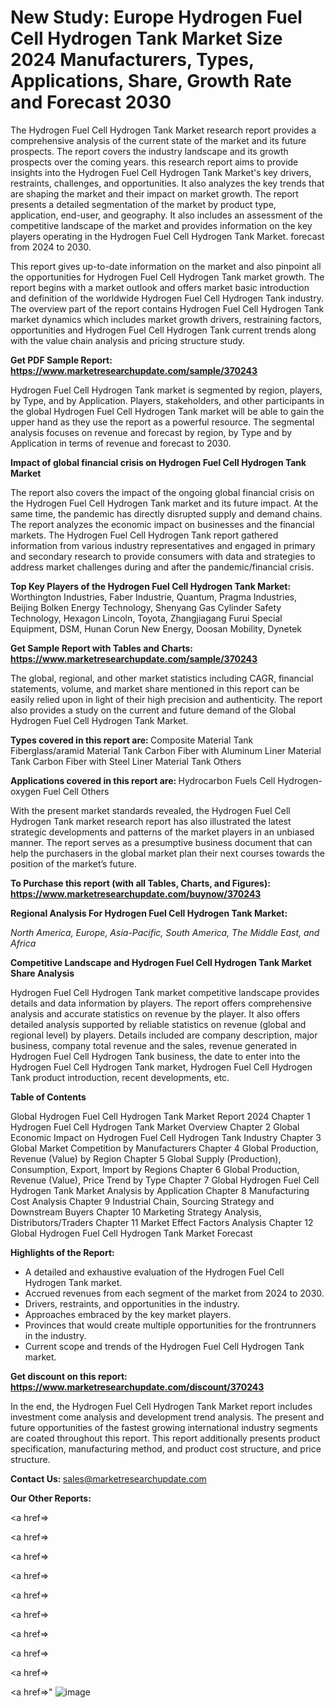 # New Study: Europe Hydrogen Fuel Cell Hydrogen Tank Market Size 2024 Manufacturers, Types, Applications, Share, Growth Rate and Forecast 2030

The Hydrogen Fuel Cell Hydrogen Tank Market research report provides a comprehensive analysis of the current state of the market and its future prospects. The report covers the industry landscape and its growth prospects over the coming years. this research report aims to provide insights into the Hydrogen Fuel Cell Hydrogen Tank Market's key drivers, restraints, challenges, and opportunities. It also analyzes the key trends that are shaping the market and their impact on market growth. The report presents a detailed segmentation of the market by product type, application, end-user, and geography. It also includes an assessment of the competitive landscape of the market and provides information on the key players operating in the Hydrogen Fuel Cell Hydrogen Tank Market. forecast from 2024 to 2030.

This report gives up-to-date information on the market and also pinpoint all the opportunities for Hydrogen Fuel Cell Hydrogen Tank market growth. The report begins with a market outlook and offers market basic introduction and definition of the worldwide Hydrogen Fuel Cell Hydrogen Tank industry. The overview part of the report contains Hydrogen Fuel Cell Hydrogen Tank market dynamics which includes market growth drivers, restraining factors, opportunities and Hydrogen Fuel Cell Hydrogen Tank current trends along with the value chain analysis and pricing structure study.

<strong><b>Get PDF Sample Report: <a href=https://www.marketresearchupdate.com/sample/370243>https://www.marketresearchupdate.com/sample/370243</a></b></strong>

Hydrogen Fuel Cell Hydrogen Tank market is segmented by region, players, by Type, and by Application. Players, stakeholders, and other participants in the global Hydrogen Fuel Cell Hydrogen Tank market will be able to gain the upper hand as they use the report as a powerful resource. The segmental analysis focuses on revenue and forecast by region, by Type and by Application in terms of revenue and forecast to 2030.

<strong><b>Impact of global financial crisis on Hydrogen Fuel Cell Hydrogen Tank Market</b></strong>

The report also covers the impact of the ongoing global financial crisis on the Hydrogen Fuel Cell Hydrogen Tank market and its future impact. At the same time, the pandemic has directly disrupted supply and demand chains. The report analyzes the economic impact on businesses and the financial markets. The Hydrogen Fuel Cell Hydrogen Tank report gathered information from various industry representatives and engaged in primary and secondary research to provide consumers with data and strategies to address market challenges during and after the pandemic/financial crisis.

<strong><b>Top Key Players of the Hydrogen Fuel Cell Hydrogen Tank Market:
</b></strong>Worthington Industries, Faber Industrie, Quantum, Pragma Industries, Beijing Bolken Energy Technology, Shenyang Gas Cylinder Safety Technology, Hexagon Lincoln, Toyota, Zhangjiagang Furui Special Equipment, DSM, Hunan Corun New Energy, Doosan Mobility, Dynetek<strong><b>
</b></strong>

<strong><b>Get Sample Report with Tables and Charts: <a href=https://www.marketresearchupdate.com/sample/370243>https://www.marketresearchupdate.com/sample/370243</a></b></strong>

The global, regional, and other market statistics including CAGR, financial statements, volume, and market share mentioned in this report can be easily relied upon in light of their high precision and authenticity. The report also provides a study on the current and future demand of the Global Hydrogen Fuel Cell Hydrogen Tank Market.

<strong><b>Types covered in this report are:
</b></strong>Composite Material Tank
Fiberglass/aramid Material Tank
Carbon Fiber with Aluminum Liner Material Tank
Carbon Fiber with Steel Liner Material Tank
Others<strong><b>
</b></strong>

<strong><b>Applications covered in this report are:
</b></strong>Hydrocarbon Fuels Cell
Hydrogen-oxygen Fuel Cell
Others<strong><b>
</b></strong>

With the present market standards revealed, the Hydrogen Fuel Cell Hydrogen Tank market research report has also illustrated the latest strategic developments and patterns of the market players in an unbiased manner. The report serves as a presumptive business document that can help the purchasers in the global market plan their next courses towards the position of the market’s future.

<strong><b>To Purchase this report (with all Tables, Charts, and Figures): <a href=https://www.marketresearchupdate.com/buynow/370243>https://www.marketresearchupdate.com/buynow/370243</a></b></strong>

<strong><b>Regional Analysis For Hydrogen Fuel Cell Hydrogen Tank Market:</b></strong>

<em><i>North America, Europe, Asia-Pacific, South America, The Middle East, and Africa</i></em>

<strong><b>Competitive Landscape and Hydrogen Fuel Cell Hydrogen Tank Market Share Analysis</b></strong>

Hydrogen Fuel Cell Hydrogen Tank market competitive landscape provides details and data information by players. The report offers comprehensive analysis and accurate statistics on revenue by the player. It also offers detailed analysis supported by reliable statistics on revenue (global and regional level) by players. Details included are company description, major business, company total revenue and the sales, revenue generated in Hydrogen Fuel Cell Hydrogen Tank business, the date to enter into the Hydrogen Fuel Cell Hydrogen Tank market, Hydrogen Fuel Cell Hydrogen Tank product introduction, recent developments, etc.

<strong><b>Table of Contents</b></strong>

Global Hydrogen Fuel Cell Hydrogen Tank Market Report 2024
Chapter 1 Hydrogen Fuel Cell Hydrogen Tank Market Overview
Chapter 2 Global Economic Impact on Hydrogen Fuel Cell Hydrogen Tank Industry
Chapter 3 Global Market Competition by Manufacturers
Chapter 4 Global Production, Revenue (Value) by Region
Chapter 5 Global Supply (Production), Consumption, Export, Import by Regions
Chapter 6 Global Production, Revenue (Value), Price Trend by Type
Chapter 7 Global Hydrogen Fuel Cell Hydrogen Tank Market Analysis by Application
Chapter 8 Manufacturing Cost Analysis
Chapter 9 Industrial Chain, Sourcing Strategy and Downstream Buyers
Chapter 10 Marketing Strategy Analysis, Distributors/Traders
Chapter 11 Market Effect Factors Analysis
Chapter 12 Global Hydrogen Fuel Cell Hydrogen Tank Market Forecast

<strong><b>Highlights of the Report:</b></strong>

- A detailed and exhaustive evaluation of the Hydrogen Fuel Cell Hydrogen Tank market.
- Accrued revenues from each segment of the market from 2024 to 2030.
- Drivers, restraints, and opportunities in the industry.
- Approaches embraced by the key market players.
- Provinces that would create multiple opportunities for the frontrunners in the industry.
- Current scope and trends of the Hydrogen Fuel Cell Hydrogen Tank market.

<strong><b>Get discount on this report: <a href=https://www.marketresearchupdate.com/discount/370243>https://www.marketresearchupdate.com/discount/370243</a></b></strong>

In the end, the Hydrogen Fuel Cell Hydrogen Tank Market report includes investment come analysis and development trend analysis. The present and future opportunities of the fastest growing international industry segments are coated throughout this report. This report additionally presents product specification, manufacturing method, and product cost structure, and price structure.

<strong><b>Contact Us:
</b></strong>sales@marketresearchupdate.com

<strong>Our Other Reports:</strong>

<a href=></a>

<a href=></a>

<a href=></a>

<a href=></a>

<a href=></a>

<a href=></a>

<a href=></a>

<a href=></a>

<a href=></a>

<a href=></a>"
![image](https://github.com/Gayatrikarjule/Market-Analysis-360/assets/97346546/b55d56fc-789b-4185-a0a3-8061affffa6f)
